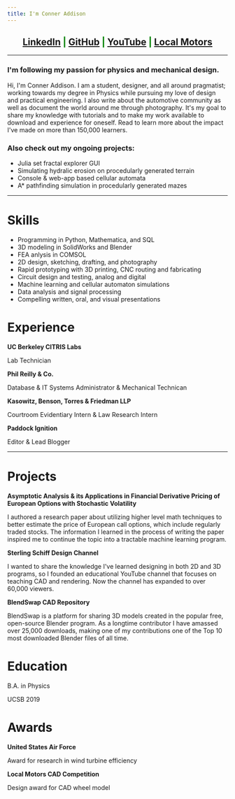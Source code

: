 ```yaml
---
title: I'm Conner Addison
---
```

<link rel="shortcut icon" type="image/x-icon" href="favicon.ico">

<h2 style="text-align:center;color:green">
  <a href="https://www.linkedin.com/in/conner-addison-1ba650139/">LinkedIn</a> |
  <a href="https://github.com/csaddison">GitHub</a> |
  <a href="https://www.youtube.com/user/SterlingSchiffDesign">YouTube</a> |
  <a href="https://launchforth.io/TheFull9Yards">Local Motors</a>
</h2>

****************

### I'm following my passion for physics and mechanical design.

Hi, I'm Conner Addison. I am a student, designer, and all around pragmatist; working towards my degree in Physics while pursuing my love of design and practical engineering. I also write about the automotive community as well as document the world around me through photography. It's my goal to share my knowledge with tutorials and to make my work available to download and experience for oneself. Read to learn more about the impact I've made on more than 150,000 learners.

### Also check out my ongoing projects:

* Julia set fractal explorer GUI
* Simulating hydralic erosion on procedularly generated terrain
* Console & web-app based cellular automata
* A* pathfinding simulation in procedularly generated mazes

****************

# Skills

* Programming in Python, Mathematica, and SQL
* 3D modeling in SolidWorks and Blender
* FEA anlysis in COMSOL
* 2D design, sketching, drafting, and photography
* Rapid prototyping with 3D printing, CNC routing and fabricating
* Circuit design and testing, analog and digital
* Machine learning and cellular automaton simulations
* Data analysis and signal processing
* Compelling written, oral, and visual presentations 


# Experience

**UC Berkeley CITRIS Labs**

Lab Technician

**Phil Reilly & Co.**

Database & IT Systems Administrator & Mechanical Technican

**Kasowitz, Benson, Torres & Friedman LLP**

Courtroom Evidentiary Intern & Law Research Intern

**Paddock Ignition**

Editor & Lead Blogger

****************

# Projects

**Asymptotic Analysis & its Applications in Financial Derivative Pricing of European Options with Stochastic Volatility**

I authored a research paper about utilizing higher level math techniques to better estimate the price of European call options, which include regularly traded stocks. The information I learned in the process of writing the paper inspired me to continue the topic into a tractable machine learning program.

**Sterling Schiff Design Channel**

I wanted to share the knowledge I've learned designing in both 2D and 3D programs, so I founded an educational YouTube channel that focuses on teaching CAD and rendering. Now the channel has expanded to over 60,000 viewers.

**BlendSwap CAD Repository**

BlendSwap is a platform for sharing 3D models created in the popular free, open-source Blender program. As a longtime contributor I have amassed over 25,000 downloads, making one of my contributions one of the Top 10 most downloaded Blender files of all time.


# Education

B.A. in Physics

UCSB 2019


# Awards

**United States Air Force**

Award for research in wind turbine efficiency

**Local Motors CAD Competition**

Design award for CAD wheel model

